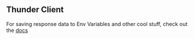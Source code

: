 ## Thunder Client

For saving response data to Env Variables and other cool stuff, check out the [docs](https://github.com/rangav/thunder-client-support#thunder-client)